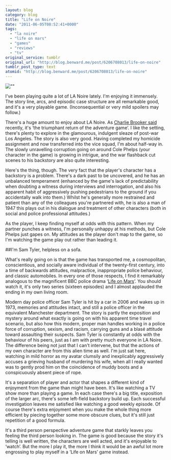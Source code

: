 ```yaml
---
layout: blog
category: blog
title: "Life on Noire"
date: "2011-06-05T08:52:41+0000"
tags:
  - "la noire"
  - "life on mars"
  - "games"
  - "reviews"
  - "tv"
original_service: tumblr
original_url: "http://blog.benward.me/post/6206708013/life-on-noire"
tumblr_post_type: text
atomid: "http://blog.benward.me/post/6206708013/life-on-noire"
---
```

![""](http://benward.me/res/tumblr/media/6206708013/0.jpg)

I've been playing quite a lot of LA Noire lately. I'm enjoying it immensely. The story line, arcs, and episodic case structure are all remarkable good, and it's a very playable game. (Inconsequential or very mild spoilers may follow.)

There's a huge amount to enjoy about LA Noire. As [Charlie Brooker said](https://twitter.com/charltonbrooker/status/70602339920261120) recently, it's ‘the triumphant return of the adventure game’. I like the setting, there's plenty to explore in the glamourous, indulgent sleaze of post-war Los Angeles. The story is also very good. Having completed my homicide assignment and now transferred into the vice squad, I'm about half-way in. The slowly unravelling corruption going on around Cole Phelps (your character in the game) is growing in intrigue, and the war flashback cut scenes to his backstory are also quite interesting.

Here's the thing, though. The very fact that the player's character has a backstory is a problem. There's a dark past to be uncovered, and he has an unbalanced temperament (enhanced by the game's lack of predictability when doubting a witness during interviews and interrogation, and also his apparent habit of aggressively pushing pedestrians to the ground if you accidentally walk into them.) Whilst he's generally more restrained and patient than any of the colleagues you're partnered with, he is also a man of 1947 this plays out in his dialogue and treatment of other characters (both in social and police professional attitudes.)

As the player, I keep finding myself at odds with this pattern. When my partner punches a witness, I'm personally unhappy at his methods, but Cole Phelps just gapes on. My attitudes as the player don't map to the game, so I'm watching the game play out rather than leading it.

##I'm Sam Tyler, helpless on a sofa.

What's really going on is that the game has transported me, a cosmopolitan, conscientious, and socially aware individual of the twenty-first century, into a time of backwards attitudes, malpractice, inappropriate police behaviour, and classic automobiles. In every one of those respects, I find it remarkably analogous to the magnificent BBC police drama ‘[Life on Mars](http://www.bbc.co.uk/lifeonmars/index_non_flash.shtml)’. You should watch it, it's only two series (sixteen episodes) and I almost applauded the ending in my own living room.

Modern day police officer Sam Tyler is hit by a car in 2006 and wakes up in 1973, memories and attitudes intact, and still a police officer in the equivalent Manchester department. The story is partly the exposition and mystery around what exactly is going on with his apparent time travel scenario, but also how this modern, proper man handles working in a police force of corruption, sexism, and racism, carrying guns and a blasé attitude toward assaulting their suspects. Sam Tyler is constantly at odds with the behaviour of his peers, just as I am with pretty much everyone in LA Noire. The difference being not just that I can't intervene, but that the actions of my own character are from this alien time as well. I'm just sat here, watching in mild horror as my avatar clumsily and inexplicably aggressively accuses a grieving husband of murdering his wife, when all I really wanted was to gently prod him on the coincidence of muddy boots and a conspicuously absent piece of rope.

It's a separation of player and actor that shapes a different kind of enjoyment from the game than might have been. It's like watching a TV show more than playing a game. In each case there's a big title, exposition of the larger arc, there's some left-field backstory build up. Each successful investigation leaves me satisfied like watching a good weekly episode. Of course there's extra enjoyment when you make the whole thing more efficient by piecing together some more obscure clues, but it's still just repetition of a good formula.

It's a third person perspective adventure game that starkly leaves you feeling the third person looking in. The game is good because the story it's telling is well written, the characters are well acted, and it's enjoyable to ‘watch’. But the more I play it, the more I think it would be an awful lot more engrossing to play myself in a ‘Life on Mars’ game instead.